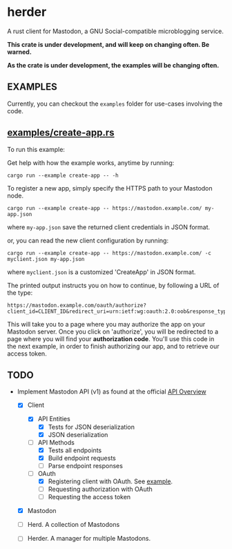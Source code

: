 herder
======

A rust client for Mastodon, a GNU Social-compatible microblogging service.

**This crate is under development, and will keep on changing often. Be warned.**

**As the crate is under development, the examples will be changing often.**

EXAMPLES
--------

Currently, you can checkout the `examples` folder for use-cases involving the code.

## [examples/create-app.rs](examples/create-app.rs)

To run this example:


Get help with how the example works, anytime by running:
```
cargo run --example create-app -- -h
```

To register a new app, simply specify the HTTPS path to your Mastodon node.
```
cargo run --example create-app -- https://mastodon.example.com/ my-app.json
```

where `my-app.json` save the returned client credentials in JSON format.

or, you can read the new client configuration by running:
```
cargo run --example create-app -- https://mastodon.example.com/ -c myclient.json my-app.json
```

where `myclient.json` is a customized 'CreateApp' in JSON format.

The printed output instructs you on how to continue, by following a URL of the type:

    https://mastodon.example.com/oauth/authorize?client_id=CLIENT_ID&redirect_uri=urn:ietf:wg:oauth:2.0:oob&response_type=code

This will take you to a page where you may authorize the app on your Mastodon server. Once you click on 'authorize', you will be redirected to a page where you will find your **authorization code**. You'll use this code in the next example, in order to finish authorizing our app, and to retrieve our access token.


TODO
----

* Implement Mastodon API (v1) as found at the official [API Overview](https://github.com/tootsuite/documentation/blob/master/Using-the-API/API.md)

  - [X] Client

      - [X] API Entities
          - [X] Tests for JSON deserialization
          - [X] JSON deserialization

      - [ ] API Methods
          - [X] Tests all endpoints
          - [X] Build endpoint requests
          - [ ] Parse endpoint responses

      - [ ] OAuth
          - [X] Registering client with OAuth. See [example](examples/create-app.rs).
          - [ ] Requesting authorization with OAuth
          - [ ] Requesting the access token

  - [X] Mastodon

  - [ ] Herd. A collection of Mastodons

  - [ ] Herder. A manager for multiple Mastodons.
